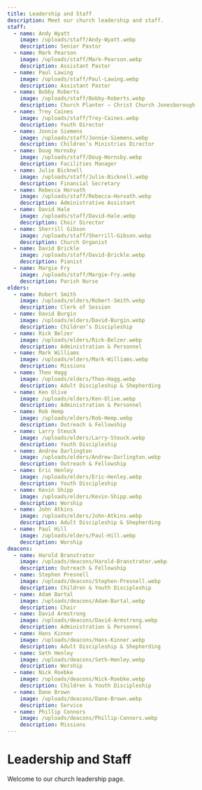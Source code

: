 ```yaml
---
title: Leadership and Staff
description: Meet our church leadership and staff.
staff:
  - name: Andy Wyatt
    image: /uploads/staff/Andy-Wyatt.webp
    description: Senior Pastor
  - name: Mark Pearson
    image: /uploads/staff/Mark-Pearson.webp
    description: Assistant Pastor
  - name: Paul Lawing
    image: /uploads/staff/Paul-Lawing.webp
    description: Assistant Pastor
  - name: Bobby Roberts
    image: /uploads/staff/Bobby-Roberts.webp
    description: Church Planter – Christ Church Jonesborough
  - name: Trey Caines
    image: /uploads/staff/Trey-Caines.webp
    description: Youth Director
  - name: Jonnie Siemens
    image: /uploads/staff/Jonnie-Siemens.webp
    description: Children’s Ministries Director
  - name: Doug Hornsby
    image: /uploads/staff/Doug-Hornsby.webp
    description: Facilities Manager
  - name: Julie Bicknell
    image: /uploads/staff/Julie-Bicknell.webp
    description: Financial Secretary
  - name: Rebecca Horvath
    image: /uploads/staff/Rebecca-Horvath.webp
    description: Administrative Assistant
  - name: David Hale
    image: /uploads/staff/David-Hale.webp
    description: Choir Director
  - name: Sherrill Gibson
    image: /uploads/staff/Sherrill-Gibson.webp
    description: Church Organist
  - name: David Brickle
    image: /uploads/staff/David-Brickle.webp
    description: Pianist
  - name: Margie Fry
    image: /uploads/staff/Margie-Fry.webp
    description: Parish Nurse
elders:
  - name: Robert Smith
    image: /uploads/elders/Robert-Smith.webp
    description: Clerk of Session
  - name: David Burgin
    image: /uploads/elders/David-Burgin.webp
    description: Children’s Discipleship
  - name: Rick Belzer
    image: /uploads/elders/Rick-Belzer.webp
    description: Administration & Personnel
  - name: Mark Williams
    image: /uploads/elders/Mark-Williams.webp
    description: Missions
  - name: Theo Hagg
    image: /uploads/elders/Theo-Hagg.webp
    description: Adult Discipleship & Shepherding
  - name: Ken Olive
    image: /uploads/elders/Ken-Olive.webp
    description: Administration & Personnel
  - name: Rob Hemp
    image: /uploads/elders/Rob-Hemp.webp
    description: Outreach & Fellowship
  - name: Larry Steuck
    image: /uploads/elders/Larry-Steuck.webp
    description: Youth Discipleship
  - name: Andrew Darlington
    image: /uploads/elders/Andrew-Darlington.webp
    description: Outreach & Fellowship
  - name: Eric Henley
    image: /uploads/elders/Eric-Henley.webp
    description: Youth Discipleship
  - name: Kevin Shipp
    image: /uploads/elders/Kevin-Shipp.webp
    description: Worship
  - name: John Atkins
    image: /uploads/elders/John-Atkins.webp
    description: Adult Discipleship & Shepherding
  - name: Paul Hill
    image: /uploads/elders/Paul-Hill.webp
    description: Worship
deacons:
  - name: Harold Branstrator
    image: /uploads/deacons/Harold-Branstrator.webp
    description: Outreach & Fellowship
  - name: Stephen Presnell
    image: /uploads/deacons/Stephen-Presnell.webp
    description: Children & Youth Discipleship
  - name: Adam Bartal
    image: /uploads/deacons/Adam-Bartal.webp
    description: Chair
  - name: David Armstrong
    image: /uploads/deacons/David-Armstrong.webp
    description: Administration & Personnel
  - name: Hans Kinner
    image: /uploads/deacons/Hans-Kinner.webp
    description: Adult Discipleship & Shepherding
  - name: Seth Henley
    image: /uploads/deacons/Seth-Henley.webp
    description: Worship
  - name: Nick Roebke
    image: /uploads/deacons/Nick-Roebke.webp
    description: Children & Youth Discipleship
  - name: Dane Brown
    image: /uploads/deacons/Dane-Brown.webp
    description: Service
  - name: Phillip Connors
    image: /uploads/deacons/Phillip-Connors.webp
    description: Missions
---
```


# Leadership and Staff

Welcome to our church leadership page.